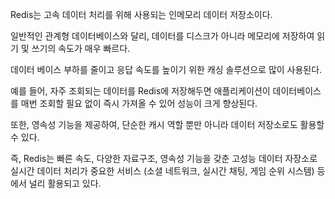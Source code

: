 Redis는 고속 데이터 처리를 위해 사용되는 인메모리 데이터 저장소이다.

일반적인 관계형 데이터베이스와 달리, 데이터를 디스크가 아니라 메모리에 저장하여 읽기 및 쓰기의 속도가 매우 빠르다.

데이터 베이스 부하를 줄이고 응답 속도를 높이기 위한 캐싱 솔루션으로 많이 사용된다.

예를 들어, 자주 조회되는 데이터를 Redis에 저장해두면 애플리케이션이 데이터베이스를 매번 조회할 필요 없이 즉시 가져올 수 있어 성능이 크게 향상된다.

또한, 영속성 기능을 제공하여, 단순한 캐시 역할 뿐만 아니라 데이터 저장소로도 활용할 수 있다.

즉, Redis는 빠른 속도, 다양한 자료구조, 영속성 기능을 갖춘 고성능 데이터 자장소로 실시간 데이터 처리가 중요한 서비스 (소셜 네트워크, 실시간 채팅, 게임 순위 시스템) 등에서 널리 활용되고 있다.